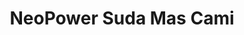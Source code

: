 ---
layout: product
title: NeoPower Suda Mas Cami
product_image: /active/2971-2-front.png
product_image_hover: /active/2971-2-back.png
price: '38.00'
category: tops
---